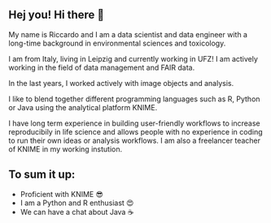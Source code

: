 ## Hej you! Hi there 👋
My name is Riccardo and I am a data scientist and data engineer with a long-time background in environmental sciences and toxicology. 

I am from Italy, living in Leipzig and currently working in UFZ! I am actively working in the field of data management and FAIR data. 

In the last years, I worked actively with image objects and analysis.

I like to blend together different programming languages such as R, Python or Java using the analytical platform KNIME.

I  have long term experience in building user-friendly workflows to increase reproducibily in life science and allows people with no experience in coding to run their own ideas or analysis workflows. I am also a freelancer teacher of KNIME in my working instution.

## To sum it up:
- Proficient with KNIME :sunglasses:
- I am a Python and R enthusiast :heart_eyes:
- We can have a chat about Java :coffee:
